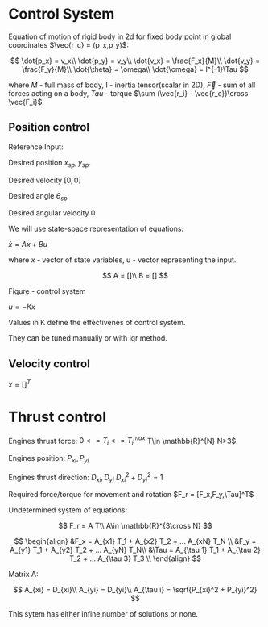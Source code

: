 # Control System

Equation of motion of rigid body in 2d for fixed body point in global coordinates $\vec{r_c} = (p_x,p_y)$:

$$
\dot{p_x} = v_x\\
\dot{p_y} = v_y\\
\dot{v_x} = \frac{F_x}{M}\\
\dot{v_y} = \frac{F_y}{M}\\
\dot{\theta} = \omega\\
\dot{\omega} = I^{-1}\Tau
$$

where $M$ - full mass of body, I - inertia tensor(scalar in 2D), $\vec{F}$ - sum of all forces acting on a body, $Tau$ - torque $\sum (\vec{r_i} - \vec{r_c})\cross \vec{F_i}$

## Position control

Reference Input:

Desired position $x_{sp},y_{sp}$.

Desired velocity $[0,0]$

Desired angle $\theta_{sp}$

Desired angular velocity $0$

We will use state-space representation of equations:

$\dot{x} = Ax + Bu$

where $x$ - vector of state variables, u - vector representing the input.

$$
A = []\\
B = []
$$

Figure - control system

$u = - K x$

Values in K define the effectivenes of control system.

They can be tuned manually or with lqr method.




## Velocity control

$x = []^T$


# Thrust control

Engines thrust force: $0<=T_i<=T_i^{max}$ T\in \mathbb{R}^{N} N>3$.

Engines position: $P_{xi},P_{yi}$

Engines thrust direction: $D_{xi},D_{yi}$ $D_{xi}^2 + D_{yi}^2 = 1$

Required force/torque for movement and rotation $F_r = [F_x,F_y,\Tau]^T$ 

Undetermined system of equations:

$$
F_r = A T\\
A\in \mathbb{R}^{3\cross N}
$$

$$
\begin{align}
&F_x = A_{x1} T_1 + A_{x2} T_2 + ... A_{xN} T_N \\
&F_y = A_{y1} T_1 + A_{y2} T_2 + ... A_{yN} T_N\\
&\Tau = A_{\tau 1} T_1 + A_{\tau 2} T_2 + ... A_{\tau 3} T_3 \\
\end{align}
$$

Matrix A:

$$
A_{xi} = D_{xi}\\
A_{yi} = D_{yi}\\
A_{\tau i} = \sqrt{P_{xi}^2 + P_{yi}^2}
$$

This sytem has either infine number of solutions or none.











